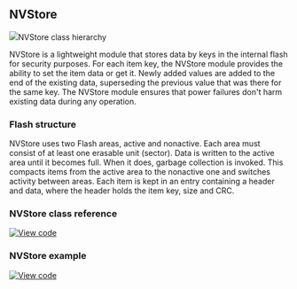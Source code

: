 ## NVStore

<span class="images">![](https://os-doc-builder.test.mbed.com/docs/development/mbed-os-api-doxy/class_n_v_store.png)<span>NVStore class hierarchy</span></span>

NVStore is a lightweight module that stores data by keys in the internal flash for security purposes. For each item key, the NVStore module provides the ability to set the item data or get it. Newly added values are added to the end of the existing data, superseding the previous value that was there for the same key. The NVStore module ensures that power failures don't harm existing data during any operation.

### Flash structure

NVStore uses two Flash areas, active and nonactive. Each area must consist of at least one erasable unit (sector). Data is written to the active area until it becomes full. When it does, garbage collection is invoked. This compacts items from the active area to the nonactive one and switches activity between areas. Each item is kept in an entry containing a header and data, where the header holds the item key, size and CRC.

### NVStore class reference

[![View code](https://www.mbed.com/embed/?type=library)](http://os-doc-builder.test.mbed.com/docs/development/mbed-os-api-doxy/class_n_v_store.html)

### NVStore example

[![View code](https://www.mbed.com/embed/?url=https://os.mbed.com/teams/mbed-os-examples/code/mbed-os-example-nvstore/)](https://os.mbed.com/teams/mbed-os-examples/code/mbed-os-example-nvstore/file/0a3e19b12855/main.cpp)
